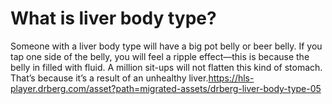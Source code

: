 # What is liver body type?

Someone with a liver body type will have a big pot belly or beer belly. If you tap one side of the belly, you will feel a ripple effect—this is because the belly in filled with fluid. A million sit-ups will not flatten this kind of stomach. That’s because it’s a result of an unhealthy liver.https://hls-player.drberg.com/asset?path=migrated-assets/drberg-liver-body-type-05